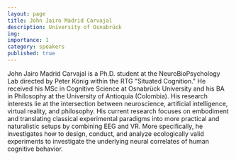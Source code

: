 ```yaml
---
layout: page
title: John Jairo Madrid Carvajal
description: University of Osnabrück
img:
importance: 1
category: speakers
published: true
---
```



John Jairo Madrid Carvajal is a Ph.D. student at the NeuroBioPsychology Lab directed by Peter König within the RTG "Situated Cognition." He received his MSc in Cognitive Science at Osnabrück University and his BA in Philosophy at the University of Antioquia (Colombia). His research interests lie at the intersection between neuroscience, artificial intelligence, virtual reality, and philosophy. His current research focuses on embodiment and translating classical experimental paradigms into more practical and naturalistic setups by combining EEG and VR. More specifically, he investigates how to design, conduct, and analyze ecologically valid experiments to investigate the underlying neural correlates of human cognitive behavior. 
